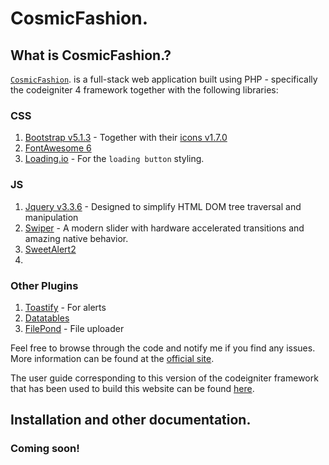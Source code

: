 # CosmicFashion.

## What is CosmicFashion.?

[`CosmicFashion`](https://cosmicfashion.nosterlab.com/). is a full-stack web application built using 
PHP - specifically the codeigniter 4 framework together with the following libraries:

### CSS
1. [Bootstrap v5.1.3](https://getbootstrap.com/) - Together with their [icons v1.7.0](https://icons.getbootstrap.com/)
2. [FontAwesome 6](https://fontawesome.com/)
3. [Loading.io](https://loading.io/) - For the `loading button` styling.


### JS
1. [Jquery v3.3.6](https://jquery.com/) - Designed to simplify HTML DOM tree traversal and manipulation
2. [Swiper](https://swiperjs.com/) - A modern slider with hardware accelerated transitions and amazing native behavior.
3. [SweetAlert2](https://sweetalert2.github.io/)
4. 

### Other Plugins
1. [Toastify](https://apvarun.github.io/toastify-js/) - For alerts
2. [Datatables](https://datatables.net/)
3. [FilePond](https://pqina.nl/filepond/) - File uploader

Feel free to browse through the code and notify me if you find any issues. More information can be found at
the [official site](http://codeigniter.com).

The user guide corresponding to this version of the codeigniter framework that has been used to build this website can
be found
[here](https://codeigniter4.github.io/userguide/).

## Installation and other documentation.

### Coming soon!
